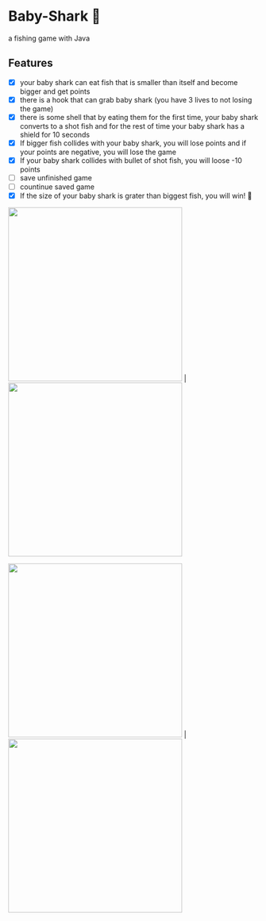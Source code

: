 # Baby-Shark :shark:
a fishing game with Java
## Features
- [x] your baby shark can eat fish that is smaller than itself and become bigger and get points
- [x] there is a hook that can grab baby shark (you have 3 lives to not losing the game)
- [x] there is some shell that by eating them for the first time, your baby shark converts to a shot fish and for the rest of time your baby shark has a shield for 10 seconds 
- [x] If bigger fish collides with your baby shark, you will lose points and if your points are negative, you will lose the game 
- [x] If your baby shark collides with bullet of shot fish, you will loose -10 points
- [ ] save unfinished game
- [ ] countinue saved game
- [x] If the size of your baby shark is grater than biggest fish, you will win! :tada: 

<img src="https://user-images.githubusercontent.com/44371337/126913291-4c256536-9ff7-4b7c-8bb5-0763beaf1124.png" width="350"> | <img src="https://user-images.githubusercontent.com/44371337/126913514-eac61bda-65e4-4e0c-b0de-b640b502bf9c.png" width="350">

<img src="https://user-images.githubusercontent.com/44371337/126913516-38241706-82e0-4823-aa86-5d937ce03691.png" width="350"> | <img src="https://user-images.githubusercontent.com/44371337/126913409-0b6a41a7-7e1a-4417-9520-156465134890.png" width="350">

